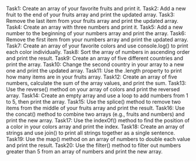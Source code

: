 Task1: Create an array of your favorite fruits and print it.
Task2: Add a new fruit to the end of your fruits array and print the updated array.
Task3: Remove the last item from your fruits array and print the updated array.
Task4: Create an array with three numbers and print it.
Task5: Add a new number to the beginning of your numbers array and print the array.
Task6: Remove the first item from your numbers array and print the updated array.
Task7: Create an array of your favorite colors and use console.log() to print each color individually.
Task8: Sort the array of numbers in ascending order and print the result.
Task9: Create an array of five different countries and print the array.
Task10: Change the second country in your array to a new one and print the updated array.
Task11: Use the .length property to print how many items are in your fruits array.
Task12: Create an array of five numbers, calculate the sum of the array values, and print the sum.
Task13: Use the reverse() method on your array of colors and print the reversed array.
Task14: Create an empty array and use a loop to add numbers from 1 to 5, then print the array.
Task15: Use the splice() method to remove two items from the middle of your fruits array and print the result.
Task16: Use the concat() method to combine two arrays (e.g., fruits and numbers) and print the new array.
Task17: Use the indexOf() method to find the position of a color in your colors array and print the index.
Task18: Create an array of strings and use join() to print all strings together as a single sentence.
Task19: Use the map() method on an array of numbers to double each value and print the result.
Task20: Use the filter() method to filter out numbers greater than 5 from an array of numbers and print the new array.